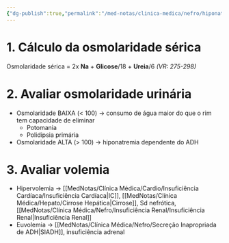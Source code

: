 ```yaml
---
{"dg-publish":true,"permalink":"/med-notas/clinica-medica/nefro/hiponatremia/"}
---
```



# 1. Cálculo da osmolaridade sérica

Osmolaridade sérica = 2x **Na** + **Glicose**/18 + **Ureia**/6  *(VR: 275-298)*

# 2. Avaliar osmolaridade urinária
- Osmolaridade BAIXA (< 100) -> consumo de água maior do que o rim tem capacidade de eliminar
	- Potomania
	- Polidipsia primária
- Osmolaridade ALTA (> 100) -> hiponatremia dependente do ADH

# 3. Avaliar volemia
- Hipervolemia -> [[MedNotas/Clínica Médica/Cardio/Insuficiência Cardíaca/Insuficiência Cardíaca\|IC]], [[MedNotas/Clínica Médica/Hepato/Cirrose Hepática\|Cirrose]], Sd nefrótica, [[MedNotas/Clínica Médica/Nefro/Insuficiência Renal/Insuficiência Renal\|Insuficiência Renal]]
- Euvolemia -> [[MedNotas/Clínica Médica/Nefro/Secreção Inapropriada de ADH\|SIADH]], insuficiência adrenal